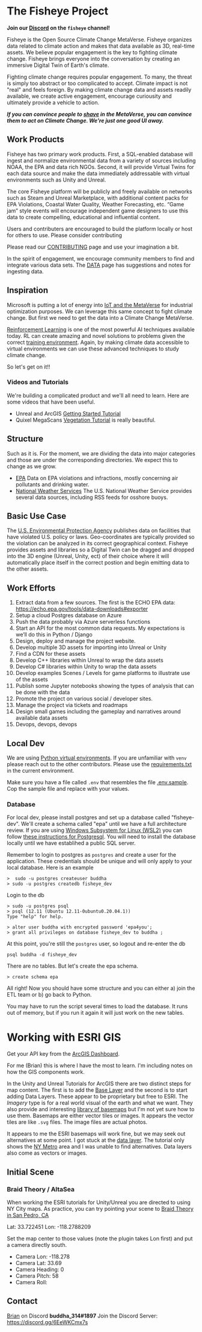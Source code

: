 # The Fisheye Project

**Join our [Discord](https://discord.gg/yzxnpTwq) on the `fisheye` channel!**

Fisheye is the Open Source Climate Change MetaVerse.  Fisheye organizes data related to climate action and makes that data available as 3D, real-time assets.  We believe popular engagement is the key to fighting climate change.  Fisheye brings everyone into the conversation by creating an immersive Digital Twin of Earth's climate.

Fighting climate change requires popular engagement.  To many, the threat is simply too abstract or too complicated to accept.  Climate impact is not "real" and feels foreign.  By making climate change data and assets readily available, we create active engagement, encourage curiousity and ultimately provide a vehicle to action.

***If you can convince people to [shave](https://theoutline.com/post/7118/red-dead-redemption-2-is-a-game-about-a-cowboy-who-does-chores) in the MetaVerse, you can convince them to act on Climate Change.  We're just one good UI away.***

## Work Products
Fisheye has two primary work products.  First, a SQL-enabled database will ingest and normalize environmental data from a variety of sources including NOAA, the EPA and data rich NGOs.  Second, it will provide Virtual Twins for each data source and make the data immediately addressable with virtual environments such as Unity and Unreal.

The core Fisheye platform will be publicly and freely available on networks such as Steam and Unreal Marketplace, with additional content packs for EPA Violations, Coastal Water Quality, Weather Forecasting, etc. “Game jam” style events will encourage independent game designers to use this data to create compelling, educational and influential content.

Users and contributers are encouraged to build the platform locally or host for others to use.  Please consider contributing 

Please read our [CONTRIBUTING](CONTRIBUTING.md) page and use your imagination a bit.

In the spirit of engagement, we encourage community members to find and integrate various data sets.  The [DATA](DATA.md) page has suggestions and notes for ingesting data.


## Inspiration

Microsoft is putting a lot of energy into [IoT and the MetaVerse](https://www.youtube.com/watch?v=GAkB98ewcjI) for industrial optimization purposes.  We can leverage this same concept to fight climate change. But first we need to get the data into a Climate Change MetaVerse.

[Reinforcement Learning](https://en.wikipedia.org/wiki/Reinforcement_learning) is one of the most powerful AI techniques available today.  RL can create amazing and novel solutions to problems given the correct [training environment](https://www.vox.com/future-perfect/2019/9/20/20872672/ai-learn-play-hide-and-seek).  Again, by making climate data accessible to virtual environments we can use these advanced techniques to study climate change.

So let's get on it!!

### Videos and Tutorials

We're building a complicated product and we'll all need to learn.  Here are some videos that have been useful.

* Unreal and ArcGIS [Getting Started Tutorial](https://developers.arcgis.com/unreal-engine/get-started/)
* Quixel MegaScans [Vegetation Tutorial](https://www.youtube.com/watch?v=yaZvyHaYkMU) is really beautiful.

## Structure

Such as it is. For the moment, we are dividing the data into major categories and those are under the corresponding directories.  We expect this to change as we grow.

* [EPA](epa/README.md) Data on EPA violations and infractions, mostly concerning air pollutants and drinking water.
* [National Weather Services](nws/README.md) The U.S. National Weather Service provides several data sources, including RSS feeds for osshore buoys.

## Basic Use Case

The [U.S. Environmental Protection Agency](https://www.epa.gov/) publishes data on facilities that have violated U.S. policy or laws.  Geo-coordinates are typically provided so the violation can be analyzed in its correct geographical context.  Fisheye provides assets and libraries so a Digital Twin can be dragged and dropped into the 3D engine (Unreal, Unity, ect) of their choice where it will automatically place itself in the correct postion and begin emitting data to the other assets. 

## Work Efforts

1.	Extract data from a few sources.  The first is the ECHO EPA data: https://echo.epa.gov/tools/data-downloads#exporter
1.	Setup a cloud Postgres database on Azure
1.	Push the data probably via Azure serverless functions
1.	Start an API for the most common data requests.  My expectations is we’ll do this in Python / Django 
1.	Design, deploy and manage the project website.
1.	Develop multiple 3D assets for importing into Unreal or Unity
1.	Find a CDN for these assets
1.	Develop C++ libraries within Unreal to wrap the data assets
1.	Develop C# libraries within Unity to wrap the data assets
1.	Develop examples Scenes / Levels for game platforms to illustrate use of the assets
1.	Publish some Jupyter notebooks showing the types of analysis that can be done with the data
1.	Promote the project on various social / developer sites.
1.	Manage the project via tickets and roadmaps
1.	Design small games including the gameplay and narratives around available data assets
1.	Devops, devops, devops


## Local Dev
We are using [Python virtual environments](https://docs.python.org/3/library/venv.html). If you are unfamiliar with `venv` please reach out to the other contributors.  Please use the [requirements.txt](requirements.txt) in the current environment.

Make sure you have a file called `.env` that resembles the file [.env.sample](.env.sample).  Cop the sample file and replace with your values.

### Database
For local dev, please install postgres and set up a database called "fisheye-dev".  We'll create a schema called "epa" until we have a full architecture review.  If you are using [Windows Subsystem for Linux (WSL2)](https://docs.microsoft.com/en-us/windows/wsl/install) you can follow [these instructions for Postgresql](https://harshityadav95.medium.com/postgresql-in-windows-subsystem-for-linux-wsl-6dc751ac1ff3).  You will need to install the database locally until we have establihed a public SQL server.

Remember to login to postgres as `postgres` and create a user for the application.  These credentials should be unique and will only apply to your local database.  Here is an example

```
>  sudo -u postgres createuser buddha
> sudo -u postgres createdb fisheye_dev
```
Login to the db
```
> sudo -u postgres psql
> psql (12.11 (Ubuntu 12.11-0ubuntu0.20.04.1))
Type "help" for help.

> alter user buddha with encrypted password 'epa4you';
> grant all privileges on database fisheye_dev to buddha ;
```

At this point, you're still the `postgres` user, so logout and re-enter the db

```
psql buddha -d fisheye_dev
```

There are no tables.  But let's create the epa schema.

```
> create schema epa
```

All right! Now you should have some structure and you can either a) join the ETL team or b) go back to Python.

You may have to run the script several times to load the database.  It runs out of memory, but if you run it again it will just work on the new tables.

# Working with ESRI GIS
Get your API key from the [ArcGIS Dashboard](https://developers.arcgis.com/dashboard/).

For me (Brian) this is where I have the most to learn.  I'm including notes on how the GIS components work.

In the Unity and Unreal Tutorials for ArcGIS there are two distinct steps for map content.  The first is to add the [Base Layer](https://developers.arcgis.com/documentation/mapping-apis-and-services/maps/basemap-layers/) and the second is to start adding Data Layers.  These appear to be proprietary but free to ESRI.  The _Imagery_ type is for a real world visual of the earth and what we want.  They also provide and interesting [library of basemaps](https://livingatlas.arcgis.com/en/browse/#d=2&categories=Basemaps%3A00100) but I'm not yet sure how to use them.  Basemaps are either vector tiles or images.  It appears the vector tiles are like `.svg` files.  The image files are actual photos.

It appears to me the ESRI basemaps will work fine, but we may seek out alternatives at some point.  I got stuck at the [data layer](https://developers.arcgis.com/esri-leaflet/layers/).  The tutorial only shows the [NY Metro](https://tiles.arcgis.com/tiles/nGt4QxSblgDfeJn9/arcgis/rest/services/UrbanObservatory_NYC_TransitFrequency/MapServer) area and I was unable to find alternatives.  Data layers also come as vectors or images. 

## Initial Scene

### Braid Theory / AltaSea
When working the ESRI tutorials for Unity/Unreal you are directed to using NY City maps.  As practice, you can try pointing your scene to [Braid Theory in San Pedro, CA](https://www.google.com/maps/place/AltaSea+at+the+Port+of+Los+Angeles/@33.722451,-118.2788209,16.13z/data=!4m5!3m4!1s0x80dd37b77f64c337:0x2ad7d7fef3923d58!8m2!3d33.7222724!4d-118.2734459)

Lat: 33.722451
Lon: -118.2788209

Set the map center to those values (note the plugin takes Lon first) and put a camera directly south.
* Camera Lon: -118.278
* Camera Lat: 33.69
* Camera Heading: 0
* Camera Pitch: 58
* Camera Roll:


## Contact

[Brian](https://github.com/buddha314) on Discord **buddha_314#1897**
Join the Discord Server: https://discord.gg/6EeWKCmx7s
